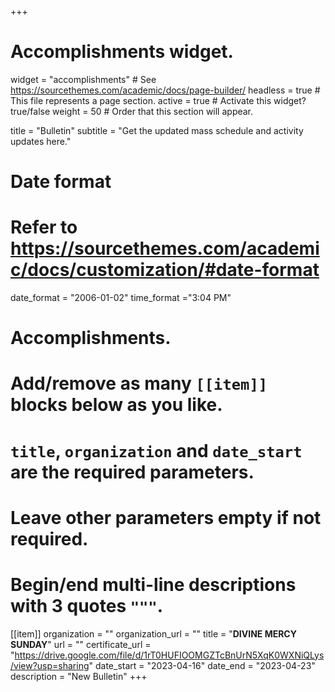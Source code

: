+++
# Accomplishments widget.
widget = "accomplishments"  # See https://sourcethemes.com/academic/docs/page-builder/
headless = true  # This file represents a page section.
active = true  # Activate this widget? true/false
weight = 50  # Order that this section will appear.

title = "Bulletin"
subtitle = "Get the updated mass schedule and activity updates here."

# Date format
#   Refer to https://sourcethemes.com/academic/docs/customization/#date-format
date_format = "2006-01-02"
time_format ="3:04 PM"

# Accomplishments.
#   Add/remove as many `[[item]]` blocks below as you like.
#   `title`, `organization` and `date_start` are the required parameters.
#   Leave other parameters empty if not required.
#   Begin/end multi-line descriptions with 3 quotes `"""`.


[[item]]
  organization = ""
  organization_url = ""
  title = "**DIVINE MERCY SUNDAY**"
  url = ""
  certificate_url = "https://drive.google.com/file/d/1rT0HUFIOOMGZTcBnUrN5XqK0WXNiQLys/view?usp=sharing"
  date_start = "2023-04-16"
  date_end = "2023-04-23"
  description = "New Bulletin"
+++
